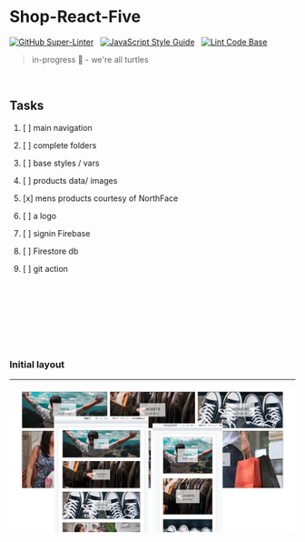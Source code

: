 # Shop-React-Five

[![GitHub Super-Linter](https://github.com/stefan22/shop-react-five/workflows/Lint%20Code%20Base/badge.svg)](https://github.com/marketplace/actions/super-linter) &nbsp; [![JavaScript Style Guide](https://img.shields.io/badge/code_style-standard-brightgreen.svg)](https:/github.com/stefan22/shop-react-five.git) &nbsp; [![Lint Code Base](https://github.com/stefan22/shop-react-five/actions/workflows/super-linter.yml/badge.svg)](https://github.com/stefan22/shop-react-five/actions/workflows/super-linter.yml)


> in-progress :turtle: - we're all turtles


<br />


## Tasks


1. [ ] main navigation

   
2. [ ] complete folders 

3. [ ] base styles / vars

4. [ ] products data/ images

5. [x] mens products courtesy of NorthFace

6. [ ] a logo

7. [ ] signin Firebase

8. [ ] Firestore db

9. [ ] git action 




<br />
 








<br /> <br />







<br /><br />


### Initial layout

----


![](/public/images/screenshots/desktop1.png)










